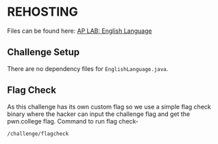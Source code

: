 # REHOSTING

Files can be found here: [AP LAB: English Language](https://github.com/Herbrant/HSCTF7-writups/tree/master/reverse/ap-lab-english-language)

## Challenge Setup
There are no dependency files for `EnglishLanguage.java`.

## Flag Check

As this challenge has its own custom flag so we use a simple flag check binary where the hacker can input the challenge flag and get the pwn.college flag. Command to run flag check-
```
/challenge/flagcheck
```
